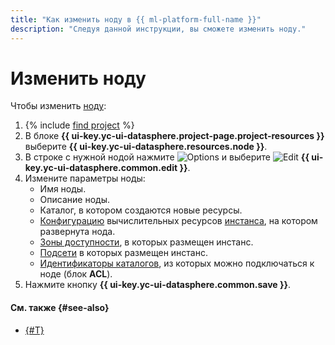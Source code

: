 ```yaml
---
title: "Как изменить ноду в {{ ml-platform-full-name }}"
description: "Следуя данной инструкции, вы сможете изменить ноду." 
---
```


# Изменить ноду

Чтобы изменить [ноду](../../concepts/deploy/index.md#node):
1. {% include [find project](../../../_includes/datasphere/ui-find-project.md) %}
1. В блоке **{{ ui-key.yc-ui-datasphere.project-page.project-resources }}** выберите **{{ ui-key.yc-ui-datasphere.resources.node }}**.
1. В строке с нужной нодой нажмите ![Options](../../../_assets/options.svg) и выберите ![Edit](../../../_assets/datasphere/edit.svg) **{{ ui-key.yc-ui-datasphere.common.edit }}**.
1. Измените параметры ноды:
    * Имя ноды.
    * Описание ноды.
    * Каталог, в котором создаются новые ресурсы.
    * [Конфигурацию](../../concepts/configurations.md) вычислительных ресурсов [инстанса](../../concepts/deploy/index.md), на котором развернута нода.
    * [Зоны доступности](../../../overview/concepts/geo-scope.md), в которых размещен инстанс.
    * [Подсети](../../../vpc/concepts/network.md#subnet) в которых размещен инстанс.
    * [Идентификаторы каталогов](../../../resource-manager/operations/folder/get-id.md), из которых можно подключаться к ноде (блок **ACL**).
1. Нажмите кнопку **{{ ui-key.yc-ui-datasphere.common.save }}**.

#### См. также {#see-also}

* [{#T}](node-delete.md)
